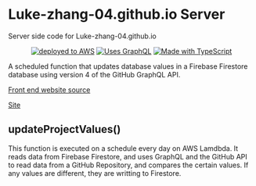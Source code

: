 # Luke-zhang-04.github.io Server

Server side code for Luke-zhang-04.github.io
<p align="center">
    <a href="https://aws.amazon.com/"><img src="https://img.shields.io/badge/Deployed%20to-AWS Lambda-%23ec902d?logo=amazon-aws&style=for-the-badge&logoColor=%23ec902d" alt="deployed to AWS"/></a>
    <a href="https://graphql.org/"><img src="https://img.shields.io/badge/Uses-GraphQL-%23ff2fbb?style=for-the-badge&logo=graphql&logoColor=%23ff2fbb" alt="Uses GraphQL"/></a>
    <a href="https://www.typescriptlang.org/"><img src="https://img.shields.io/badge/Made%20with-TypeScript-%233178c6?style=for-the-badge&logo=typescript&logoColor=%233178c6" alt="Made with TypeScript"/></a>
</p>

A scheduled function that updates database values in a Firebase Firestore database using version 4 of the GitHub GraphQL API.

[Front end website source](https://github.com/Luke-zhang-04/Luke-zhang-04.github.io)

[Site](https://luke-zhang-04.github.io/)

## updateProjectValues()

This function is executed on a schedule every day on AWS Lamdbda. It reads data from Firebase Firestore, and uses GraphQL and the GitHub API to read data from a GitHub Repository, and compares the certain values. If any values are different, they are writting to Firestore.
